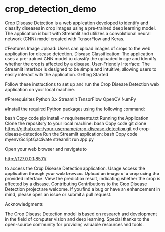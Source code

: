 # crop_detection_demo
Crop Disease Detection is a web application developed to identify and classify diseases in crop images using a pre-trained deep learning model. The application is built with Streamlit and utilizes a convolutional neural network (CNN) model created with TensorFlow and Keras.

#Features Image Upload: Users can upload images of crops to the web application for disease detection. Disease Classification: The application uses a pre-trained CNN model to classify the uploaded image and identify whether the crop is affected by a disease. User-Friendly Interface: The Streamlit interface is designed to be simple and intuitive, allowing users to easily interact with the application. Getting Started

Follow these instructions to set up and run the Crop Disease Detection web application on your local machine.

#Prerequisites Python 3.x Streamlit TensorFlow OpenCV NumPy

#Install the required Python packages using the following command:

bash Copy code pip install -r requirements.txt Running the Application Clone the repository to your local machine: bash Copy code git clone https://github.com/your-username/crop-disease-detection.git cd crop-disease-detection Run the Streamlit application: bash Copy code myenv\Scripts\activate streamlit run app.py

Open your web browser and navigate to

http://127.0.0.1:8501/

to access the Crop Disease Detection application. Usage Access the application through your web browser. Upload an image of a crop using the provided interface. View the prediction result, indicating whether the crop is affected by a disease. Contributing Contributions to the Crop Disease Detection project are welcome. If you find a bug or have an enhancement in mind, please open an issue or submit a pull request.

Acknowledgments

The Crop Disease Detection model is based on research and development in the field of computer vision and deep learning. Special thanks to the open-source community for providing valuable resources and tools.
